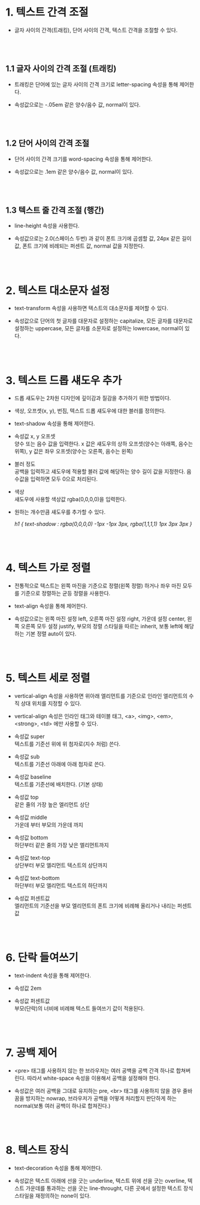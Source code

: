 # 1. 텍스트 간격 조절
* 글자 사이의 간격(트래킹), 단어 사이의 간격, 텍스트 간격을 조절할 수 있다.

<br><br>

## 1.1 글자 사이의 간격 조절 (트래킹)
* 트래킹은 단어에 있는 글자 사이의 간격 크기로 letter-spacing 속성을 통해 제어한다. <br>

* 속성값으로는 -.05em 같은 양수/음수 값, normal이 있다. <br>

<br><br>

## 1.2 단어 사이의 간격 조절
* 단어 사이의 간격 크기를 word-spacing 속성을 통해 제어한다. <br>

* 속성값으로는 .1em 같은 양수/음수 값, normal이 있다. <br>


<br><br>

## 1.3 텍스트 줄 간격 조절 (행간)
* line-height 속성을 사용한다. <br>

* 속성값으로는 2.0(스페이스 두번) 과 같이 폰트 크기에 곱셈할 값, 24px 같은 길이 값, 폰트 크기에 비례되는 퍼센트 값, normal 값을 지정한다. <br>

<br><br>

# 2. 텍스트 대소문자 설정
* text-transform 속성을 사용하면 텍스트의 대소문자를 제어할 수 있다. <br>

* 속성값으로 단어의 첫 글자를 대문자로 설정하는 capitalize, 모든 글자를 대문자로 설정하는 uppercase, 모든 글자를 소문자로 설정하는 lowercase, normal이 있다.

<br><br>

# 3. 텍스트 드롭 섀도우 추가
* 드롭 섀도우는 2차원 디자인에 깊이감과 질감을 추가하기 위한 방법이다. <br>

* 색상, 오프셋(x, y), 번짐, 텍스트 드롭 섀도우에 대한 블러를 정의한다. <br>

* text-shadow 속성을 통해 제어한다. <br>

* 속성값 x, y 오프셋<br>
    양수 또는 음수 값을 입력한다. x 값은 섀도우의 상하 오프셋(양수는 아래쪽, 음수는 위쪽), y 값은 좌우 오프셋(양수는 오른쪽, 음수는 왼쪽)

* 블러 정도 <br>
    공백을 입력하고 섀도우에 적용할 블러 값에 해당하는 양수 길이 값을 지정한다. 음수값을 입력하면 모두 0으로 처리된다.

* 색상 <br>
    섀도우에 사용할 색상값 rgba(0,0,0,0)을 입력한다.

* 원하는 개수만큼 섀도우를 추가할 수 있다. <br>

    *h1 { text-shadow : rgba(0,0,0,0) -1px -1px 3px, rgba(1,1,1,1) 1px 3px 3px }*

<br><br>

# 4. 텍스트 가로 정렬
* 전통적으로 텍스트는 왼쪽 마진을 기준으로 정렬(왼쪽 정렬) 하거나 좌우 마진 모두를 기준으로 정렬하는 균등 정렬을 사용한다. <br>

* text-align 속성을 통해 제어한다. <br>

* 속성값으로는 왼쪽 마진 설정 left, 오른쪽 마진 설정 right, 가운데 설정 center, 왼쪽 오른쪽 모두 설정 justify, 부모의 정렬 스타일을 따르는 inherit, 보통 left에 해당하는 기본 정렬 auto이 있다. <br>

<br><br>

# 5. 텍스트 세로 정렬
* vertical-align 속성을 사용하면 위아래 엘리먼트를 기준으로 인라인 엘리먼트의 수직 상대 위치를 지정할 수 있다. <br>

* vertical-align 속성은 인라인 태그와 테이블 태그, \<a>, \<img>, \<em>, \<strong>, \<td> 에만 사용할 수 있다. <br>

* 속성값 super <br>
    텍스트를 기준선 위에 위 첨자로(지수 처럼) 쓴다.

* 속성값 sub <br>
    텍스트를 기준선 아래에 아래 첨자로 쓴다.

* 속성값 baseline <br>
    텍스트를 기준선에 배치한다. (기본 상태)

* 속성값 top <br>
    같은 줄의 가장 높은 엘리먼트 상단

* 속성값 middle <br>
    가운데 부터 부모의 가운데 까지

* 속성값 bottom <br>
    하단부터 같은 줄의 가장 낮은 엘리먼트까지

* 속성값 text-top <br>
    상단부터 부모 엘리먼트 텍스트의 상단까지

* 속성값 text-bottom <br>
    하단부터 부모 엘리먼트 텍스트의 하단까지

* 속성값 퍼센트값 <br>
    엘리먼트의 기준선을 부모 엘리먼트의 폰트 크기에 비례해 올리거나 내리는 퍼센트 값

<br><br>

# 6. 단락 들여쓰기
* text-indent 속성을 통해 제어한다.<br>

* 속성값 2em<br>

* 속성값 퍼센트값 <br>
    부모(단락)의 너비에 비례해 텍스트 들여쓰기 값이 적용된다.

<br><br>

# 7. 공백 제어
* \<pre> 태그를 사용하지 않는 한 브라우저는 여러 공백을 공백 간격 하나로 합쳐버린다. 따라서 white-space 속성을 이용해서 공백을 설정해야 한다. <br>

* 속성값은 여러 공백을 그대로 유지하는 pre, \<br> 태그를 사용하지 않을 경우 줄바꿈을 방지하는 nowrap, 브라우저가 공백을 어떻게 처리할지 판단하게 하는 normal(보통 여러 공백이 하나로 합져진다.) <br>

<br><br>

# 8. 텍스트 장식
* text-decoration 속성을 통해 제어한다. <br>

* 속성값은 텍스트 아래에 선을 긋는 underline, 텍스트 위에 선을 긋는 overline, 텍스트 가운데를 통과하는 선을 긋는 line-throught, 다른 곳에서 설정한 텍스트 장식 스타일을 재정의하는 none이 있다.